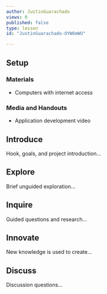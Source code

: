 ```yaml
---
author: JustinGuarachado
views: 0
published: false
type: lesson
id: "JustinGuarachado-OYW6mWU"

---
```


## Setup
### Materials
- Computers with internet access
### Media and Handouts
- Application development video


## Introduce
Hook, goals, and project introduction...

## Explore
Brief unguided exploration...

## Inquire
Guided questions and research...

## Innovate
New knowledge is used to create...

## Discuss
Discussion questions...
